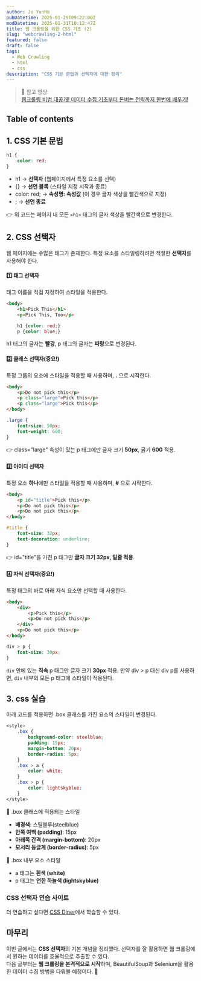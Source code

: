 ```yaml
---
author: Jo YunHo
pubDatetime: 2025-01-29T09:22:00Z
modDatetime: 2025-01-31T10:12:47Z
title: 웹 크롤링을 위한 CSS 기초 (2)
slug: "webcrawling-2-html"
featured: false
draft: false
tags:
  - Web Crawling
  - html
  - css
description: "CSS 기본 문법과 선택자에 대한 정리"
---
```


> 📌 참고 영상:  
> [웹크롤링 비법 대공개! 데이터 수집 기초부터 돈버는 전략까지 한번에 배우기!](https://www.youtube.com/watch?v=Uf21RUo3KNc&list=PLNO7MWpu0eeUFdGMirV8_EkiLETqj8xA4)

## Table of contents

## 1. CSS 기본 문법

```css
h1 {
    color: red;
}
```
- h1 → **선택자** (웹페이지에서 특정 요소를 선택)
- {} → **선언 블록** (스타일 지정 시작과 종료)
- color: red; → **속성명: 속성값** (이 경우 글자 색상을 빨간색으로 지정)
- ; → **선언 종료**

👉 위 코드는 페이지 내 모든 `<h1>` 태그의 글자 색상을 빨간색으로 변경한다.

## 2. CSS 선택자

웹 페이지에는 수많은 태그가 존재한다. 특정 요소를 스타일링하려면 적절한 **선택자**를 사용해야 한다.

#### 1️⃣ 태그 선택자
태그 이름을 직접 지정하여 스타일을 적용한다.

```html
<body>
    <h1>Pick This</h1>
    <p>Pick This, Too</p>
```

```css
    h1 {color: red;}
    p {color: blue;}
```

h1 태그의 글자는 **빨강**, p 태그의 글자는 **파랑**으로 변경된다.

#### 2️⃣ 클래스 선택자(중요!)

특정 그룹의 요소에 스타일을 적용할 때 사용하며, **.** 으로 시작한다.

```html
<body>
    <p>Do not pick this</p>
    <p class="large">Pick this</p>
    <p class="large">Pick this</p>
</body>
```

```css
.large {
    font-size: 50px;
    font-weight: 600;
}
```

👉 class="large" 속성이 있는 p 태그에만 글자 크기 **50px**, 굵기 **600** 적용.

#### 3️⃣ 아이디 선택자

특정 요소 **하나**에만 스타일을 적용할 때 사용하며, **#** 으로 시작한다.

```html
<body>
    <p id="title">Pick this</p>
    <p>Do not pick this</p>
    <p>Do not pick this</p>
</body>
```

```css
#title {
    font-size: 32px;
    text-decoration: underline;
}
```

👉 id="title"을 가진 p 태그만 **글자 크기 32px, 밑줄 적용**.

#### 4️⃣ 자식 선택자(중요!)

특정 태그의 바로 아래 자식 요소만 선택할 때 사용한다.

```html
<body>
    <div>
        <p>Pick this</p>
        <p>Do not pick this</p>
    </div>
    <p>Do not pick this</p>
</body>
```

```css
div > p {
    font-size: 30px;
}
```

`div` 안에 있는 **직속** p 태그만 글자 크기 **30px** 적용.
만약 div > p 대신 div p를 사용하면, `div` 내부의 모든 p 태그에 스타일이 적용된다.


## 3. css 실습

아래 코드를 적용하면 .box 클래스를 가진 요소의 스타일이 변경된다.
```css
<style>
    .box {
        background-color: steelblue;
        padding: 15px;
        margin-bottom: 20px;
        border-radius: 5px;
    }
    .box > a {
        color: white;
    }
    .box > p {
        color: lightskyblue;
    }
</style>
```

📌 .box 클래스에 적용되는 스타일
- **배경색**: 스틸블루(steelblue)
- **안쪽 여백 (padding)**: 15px
- **아래쪽 간격 (margin-bottom)**: 20px
- **모서리 둥글게 (border-radius)**: 5px

📌 .box 내부 요소 스타일
- a 태그는 **흰색 (white)**
- p 태그는 **연한 하늘색 (lightskyblue)**


### CSS 선택자 연습 사이트

더 연습하고 싶다면 [CSS Diner](https://flukeout.github.io/)에서 학습할 수 있다.

## 마무리  

이번 글에서는 **CSS 선택자**의 기본 개념을 정리했다. 선택자를 잘 활용하면 웹 크롤링에서 원하는 데이터를 효율적으로 추출할 수 있다.  
다음 글부터는 **웹 크롤링을 본격적으로 시작**하며, BeautifulSoup과 Selenium을 활용한 데이터 수집 방법을 다뤄볼 예정이다. 🚀